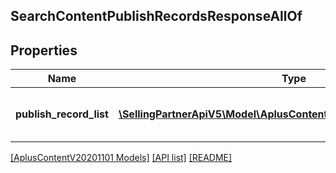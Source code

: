 ## SearchContentPublishRecordsResponseAllOf

## Properties

Name | Type | Description | Notes
------------ | ------------- | ------------- | -------------
**publish_record_list** | [**\SellingPartnerApiV5\Model\AplusContentV20201101\PublishRecord[]**](PublishRecord.md) | A list of A+ Content publishing records. |

[[AplusContentV20201101 Models]](../) [[API list]](../../Api) [[README]](../../../README.md)
